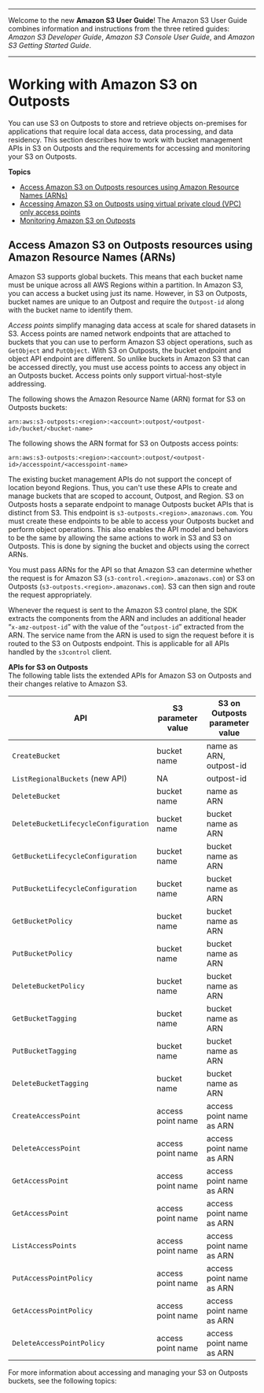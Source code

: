 --------

Welcome to the new **Amazon S3 User Guide**\! The Amazon S3 User Guide combines information and instructions from the three retired guides: *Amazon S3 Developer Guide*, *Amazon S3 Console User Guide*, and *Amazon S3 Getting Started Guide*\.

--------

# Working with Amazon S3 on Outposts<a name="WorkingWithS3Outposts"></a>

You can use S3 on Outposts to store and retrieve objects on\-premises for applications that require local data access, data processing, and data residency\. This section describes how to work with bucket management APIs in S3 on Outposts and the requirements for accessing and monitoring your S3 on Outposts\.

**Topics**
+ [Access Amazon S3 on Outposts resources using Amazon Resource Names \(ARNs\)](#S3OutpostsARNs)
+ [Accessing Amazon S3 on Outposts using virtual private cloud \(VPC\) only access points](AccessingS3Outposts.md)
+ [Monitoring Amazon S3 on Outposts](MonitoringS3Outposts.md)

## Access Amazon S3 on Outposts resources using Amazon Resource Names \(ARNs\)<a name="S3OutpostsARNs"></a>

Amazon S3 supports global buckets\. This means that each bucket name must be unique across all AWS Regions within a partition\. In Amazon S3, you can access a bucket using just its name\. However, in S3 on Outposts, bucket names are unique to an Outpost and require the `Outpost-id` along with the bucket name to identify them\.

*Access points* simplify managing data access at scale for shared datasets in S3\. Access points are named network endpoints that are attached to buckets that you can use to perform Amazon S3 object operations, such as `GetObject` and `PutObject`\. With S3 on Outposts, the bucket endpoint and object API endpoint are different\. So unlike buckets in Amazon S3 that can be accessed directly, you must use access points to access any object in an Outposts bucket\. Access points only support virtual\-host\-style addressing\. 

The following shows the Amazon Resource Name \(ARN\) format for S3 on Outposts buckets:

```
arn:aws:s3-outposts:<region>:<account>:outpost/<outpost-id>/bucket/<bucket-name>
```

The following shows the ARN format for S3 on Outposts access points: 

```
arn:aws:s3-outposts:<region>:<account>:outpost/<outpost-id>/accesspoint/<accesspoint-name>
```

The existing bucket management APIs do not support the concept of location beyond Regions\. Thus, you can't use these APIs to create and manage buckets that are scoped to account, Outpost, and Region\. S3 on Outposts hosts a separate endpoint to manage Outposts bucket APIs that is distinct from S3\. This endpoint is `s3-outposts.<region>.amazonaws.com`\. You must create these endpoints to be able to access your Outposts bucket and perform object operations\. This also enables the API model and behaviors to be the same by allowing the same actions to work in S3 and S3 on Outposts\. This is done by signing the bucket and objects using the correct ARNs\.

You must pass ARNs for the API so that Amazon S3 can determine whether the request is for Amazon S3 \(`s3-control.<region>.amazonaws.com`\) or S3 on Outposts \(`s3-outposts.<region>.amazonaws.com`\)\. S3 can then sign and route the request appropriately\. 

Whenever the request is sent to the Amazon S3 control plane, the SDK extracts the components from the ARN and includes an additional header “`x-amz-outpost-id`” with the value of the “`outpost-id`” extracted from the ARN\. The service name from the ARN is used to sign the request before it is routed to the S3 on Outposts endpoint\. This is applicable for all APIs handled by the `s3control` client\. 

**APIs for S3 on Outposts**  
The following table lists the extended APIs for Amazon S3 on Outposts and their changes relative to Amazon S3\.


|  API |  S3 parameter value |  S3 on Outposts parameter value | 
| --- | --- | --- | 
|  `CreateBucket`  |  bucket name  |  name as ARN, outpost\-id  | 
|  `ListRegionalBuckets` \(new API\)  |  NA  |  outpost\-id  | 
|  `DeleteBucket`  |  bucket name  |  name as ARN  | 
|  `DeleteBucketLifecycleConfiguration`  |  bucket name  |  bucket name as ARN  | 
|  `GetBucketLifecycleConfiguration`  |  bucket name  |  bucket name as ARN  | 
|  `PutBucketLifecycleConfiguration`  |  bucket name  |  bucket name as ARN  | 
|  `GetBucketPolicy`  |  bucket name  |  bucket name as ARN  | 
|  `PutBucketPolicy`  |  bucket name  |  bucket name as ARN  | 
|  `DeleteBucketPolicy`  |  bucket name  |  bucket name as ARN  | 
|  `GetBucketTagging`  |  bucket name  |  bucket name as ARN  | 
|  `PutBucketTagging`  |  bucket name  |  bucket name as ARN  | 
|  `DeleteBucketTagging`  |  bucket name  |  bucket name as ARN  | 
|  `CreateAccessPoint`  |  access point name  |  access point name as ARN  | 
|  `DeleteAccessPoint`  |  access point name  |  access point name as ARN  | 
|  `GetAccessPoint`  |  access point name  |  access point name as ARN  | 
|  `GetAccessPoint`  |  access point name  |  access point name as ARN  | 
|  `ListAccessPoints`  |  access point name  |  access point name as ARN  | 
|  `PutAccessPointPolicy`  |  access point name  |  access point name as ARN  | 
|  `GetAccessPointPolicy`  |  access point name  |  access point name as ARN  | 
|  `DeleteAccessPointPolicy`  |  access point name  |  access point name as ARN  | 

For more information about accessing and managing your S3 on Outposts buckets, see the following topics: